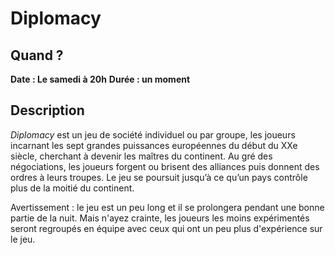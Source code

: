 # Diplomacy

## Quand ?
**Date : Le samedi à 20h**
**Durée  : un moment**

## Description
*Diplomacy* est un jeu de société individuel ou par groupe, les joueurs incarnant les sept grandes puissances européennes du début du XXe siècle, cherchant à devenir les maîtres du continent. Au gré des négociations, les joueurs forgent ou brisent des alliances puis donnent des ordres à leurs troupes. Le jeu se poursuit jusqu’à ce qu’un pays contrôle plus de la moitié du continent.

Avertissement : le jeu est un peu long et il se prolongera pendant une bonne partie de la nuit. Mais n'ayez crainte, les joueurs les moins expérimentés seront regroupés en équipe avec ceux qui ont un peu plus d'expérience sur le jeu.
